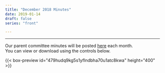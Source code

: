 ```yaml
---
title: "December 2018 Minutes"
date: 2019-01-14
draft: false
series: "front"

---
```


---

Our parent committee minutes will be posted [here](minutes) each month.  
You can view or download using the controls below.  

{{< box-preview id="479hudq9kg5s1yflndbha70u1atc8kwa" height="400" >}}




